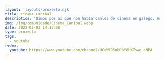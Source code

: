 ```yaml
---
layout: 'layouts/proxecto.njk'
title: Cinema Caníbal
description: "Oímos por aí que non había canles de cinema en galego. Así que viñemos encher un oco de mercado. \nFans dos Nachos, dos Patiños e de Christopher Lambert."
img: /img/comunidade/Cinema_Canibal.webp
date: 2022-02-03 14:17:08
type: proxecto
tags:
  - youtube
redes:
  youtube: https://www.youtube.com/channel/UCeWC9SnbDhY8HX7yAc_oNPA
---
```

